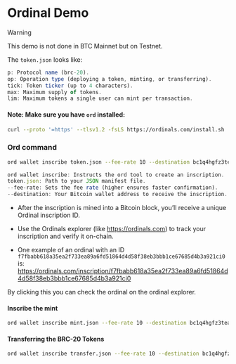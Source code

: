 # Ordinal Demo

> [!WARNING]  
> This demo is not done in BTC Mainnet but on Testnet.


The `token.json` looks like:

```js
p: Protocol name (brc-20).
op: Operation type (deploying a token, minting, or transferring).
tick: Token ticker (up to 4 characters).
max: Maximum supply of tokens.
lim: Maximum tokens a single user can mint per transaction.
```

#### Note: Make sure you have `ord` installed:

```sh
curl --proto '=https' --tlsv1.2 -fsLS https://ordinals.com/install.sh | bash -s
```


### Ord command

```sh
ord wallet inscribe token.json --fee-rate 10 --destination bc1q4hgfz3teart92zxcgr6xduj4uj8xkwzg6r28k2 
```

```js
ord wallet inscribe: Instructs the ord tool to create an inscription.
token.json: Path to your JSON manifest file.
--fee-rate: Sets the fee rate (higher ensures faster confirmation).
--destination: Your Bitcoin wallet address to receive the inscription.
```

- After the inscription is mined into a Bitcoin block, you’ll receive a unique Ordinal inscription ID.
- Use the Ordinals explorer (like https://ordinals.com) to track your inscription and verify it on-chain.

- One example of an ordinal with an ID `f7fbabb618a35ea2f733ea89a6fd51864d4d58f38eb3bbb1ce67685d4b3a921ci0` is:
https://ordinals.com/inscription/f7fbabb618a35ea2f733ea89a6fd51864d4d58f38eb3bbb1ce67685d4b3a921ci0

By clicking this you can check the ordinal on the ordinal explorer.


#### Inscribe the mint

```sh
ord wallet inscribe mint.json --fee-rate 10 --destination bc1q4hgfz3teart92zxcgr6xduj4uj8xkwzg6r28k2
``` 

#### Transferring the BRC-20 Tokens

```sh
ord wallet inscribe transfer.json --fee-rate 10 --destination bc1q4hgfz3teart92zxcgr6xduj4uj8xkwzg6r30k4
```